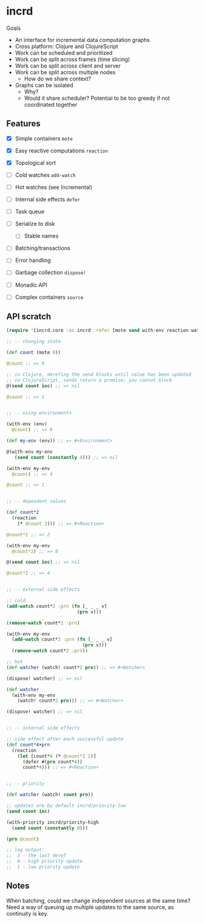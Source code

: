 # incrd

Goals
* An interface for incremental data computation graphs
* Cross platform: Clojure and ClojureScript
* Work can be scheduled and prioritized
* Work can be split across frames (time slicing)
* Work can be split across client and server
* Work can be split across multiple nodes
  * How do we share context?
* Graphs can be isolated 
  * Why?
  * Would it share scheduler? Potential to be too greedy if not coordinated together

## Features

- [x] Simple containers `mote`
- [x] Easy reactive computations `reaction`
- [x] Topological sort
- [ ] Cold watches `add-watch`
- [ ] Hot watches (see Incremental)
- [ ] Internal side effects `defer`
- [ ] Task queue
- [ ] Serialize to disk
  - [ ] Stable names
- [ ] Batching/transactions
- [ ] Error handling
- [ ] Garbage collection `dispose!`
- [ ] Monadic API
- [ ] Complex containers `source`


## API scratch

```clojure
(require '[incrd.core :as incrd :refer [mote send with-env reaction watch! dispose! defer]])

;; -- changing state

(def count (mote 0))

@count ;; => 0

;; in Clojure, derefing the send blocks until value has been updated
;; in ClojureScript, sends return a promise; you cannot block
@(send count inc) ;; => nil

@count ;; => 1


;; -- using environments

(with-env (env)
  @count) ;; => 0

(def my-env (env)) ;; => #<Environment>

@(with-env my-env
   (send count (constantly 4))) ;; => nil

(with-env my-env
  @count) ;; => 4

@count ;; => 1


;; -- dependent values

(def count*2
  (reaction
    (* @count 2))) ;; => #<Reaction>

@count*2 ;; => 2

(with-env my-env
  @count*2) ;; => 8

@(send count inc) ;; => nil

@count*2 ;; => 4


;; -- external side effects

;; cold
(add-watch count*2 :prn (fn [_ _ _ v] 
                          (prn v)))

(remove-watch count*2 :prn)

(with-env my-env
  (add-watch count*2 :prn (fn [_ _ _ v]
                            (prn v)))
  (remove-watch count*2 :prn))

;; hot
(def watcher (watch! count*2 prn)) ;; => #<Watcher>

(dispose! watcher) ;; => nil

(def watcher 
  (with-env my-env
    (watch! count*2 prn))) ;; => #<Watcher>

(dispose! watcher) ;; => nil


;; -- internal side effects

;; side effect after each successful update
(def count*4+prn
  (reaction
    (let [count*4 (* @count*2 2)]
      (defer #(prn count*4))
      count*4))) ;; => #<Reaction>


;; -- priority

(def watcher (watch! count prn))

;; updates are by default incrd/priority-low
(send count inc)

(with-priority incrd/priority-high
  (send count (constantly 0)))

(prn @count)

;; log output:
;;  2 - the last deref
;;  0 - high priority update
;;  1 - low priority update
```


## Notes

When batching, could we change independent sources at the same time? Need a way
of queuing up multiple updates to the same source, as continuity is key.
